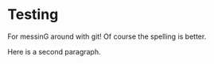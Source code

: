# Testing

For messinG around with git! Of course the spelling is better.

Here is a second paragraph.
